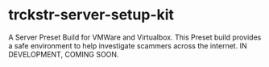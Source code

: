 # trckstr-server-setup-kit
A Server Preset Build for VMWare and Virtualbox. This Preset build provides a safe environment to help investigate scammers across the internet. IN DEVELOPMENT, COMING SOON.
